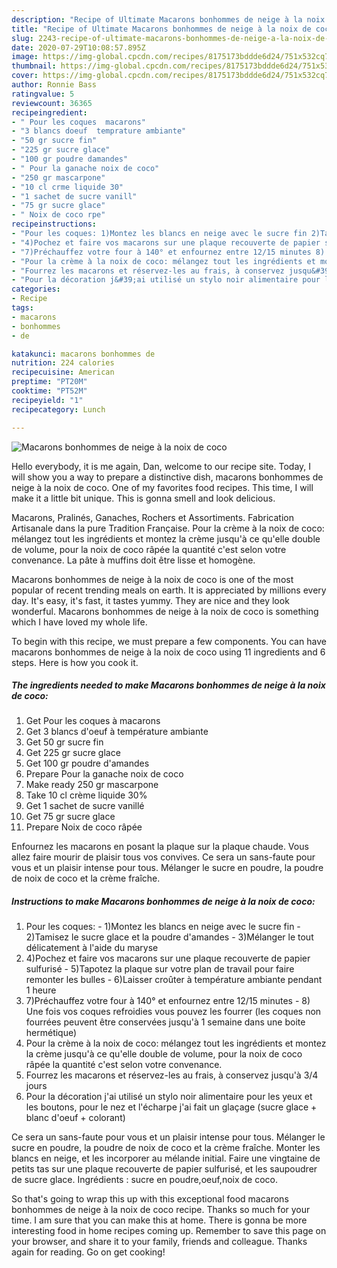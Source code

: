 ```yaml
---
description: "Recipe of Ultimate Macarons bonhommes de neige à la noix de coco"
title: "Recipe of Ultimate Macarons bonhommes de neige à la noix de coco"
slug: 2243-recipe-of-ultimate-macarons-bonhommes-de-neige-a-la-noix-de-coco
date: 2020-07-29T10:08:57.895Z
image: https://img-global.cpcdn.com/recipes/8175173bddde6d24/751x532cq70/macarons-bonhommes-de-neige-a-la-noix-de-coco-photo-principale-de-la-recette.jpg
thumbnail: https://img-global.cpcdn.com/recipes/8175173bddde6d24/751x532cq70/macarons-bonhommes-de-neige-a-la-noix-de-coco-photo-principale-de-la-recette.jpg
cover: https://img-global.cpcdn.com/recipes/8175173bddde6d24/751x532cq70/macarons-bonhommes-de-neige-a-la-noix-de-coco-photo-principale-de-la-recette.jpg
author: Ronnie Bass
ratingvalue: 5
reviewcount: 36365
recipeingredient:
- " Pour les coques  macarons"
- "3 blancs doeuf  temprature ambiante"
- "50 gr sucre fin"
- "225 gr sucre glace"
- "100 gr poudre damandes"
- " Pour la ganache noix de coco"
- "250 gr mascarpone"
- "10 cl crme liquide 30"
- "1 sachet de sucre vanill"
- "75 gr sucre glace"
- " Noix de coco rpe"
recipeinstructions:
- "Pour les coques: 1)Montez les blancs en neige avec le sucre fin 2)Tamisez le sucre glace et la poudre d&#39;amandes  3)Mélanger le tout délicatement à l&#39;aide du maryse"
- "4)Pochez et faire vos macarons sur une plaque recouverte de papier sulfurisé  5)Tapotez la plaque sur votre plan de travail pour faire remonter les bulles 6)Laisser croûter à température ambiante pendant 1 heure"
- "7)Préchauffez votre four à 140° et enfournez entre 12/15 minutes 8) Une fois vos coques refroidies vous pouvez les fourrer (les coques non fourrées peuvent être conservées jusqu&#39;à 1 semaine dans une boite hermétique)"
- "Pour la crème à la noix de coco: mélangez tout les ingrédients et montez la crème jusqu&#39;à ce qu&#39;elle double de volume, pour la noix de coco râpée la quantité c&#39;est selon votre convenance."
- "Fourrez les macarons et réservez-les au frais, à conservez jusqu&#39;à 3/4 jours"
- "Pour la décoration j&#39;ai utilisé un stylo noir alimentaire pour les yeux et les boutons, pour le nez et l&#39;écharpe j&#39;ai fait un glaçage (sucre glace + blanc d&#39;oeuf + colorant)"
categories:
- Recipe
tags:
- macarons
- bonhommes
- de

katakunci: macarons bonhommes de 
nutrition: 224 calories
recipecuisine: American
preptime: "PT20M"
cooktime: "PT52M"
recipeyield: "1"
recipecategory: Lunch

---
```



![Macarons bonhommes de neige à la noix de coco](https://img-global.cpcdn.com/recipes/8175173bddde6d24/751x532cq70/macarons-bonhommes-de-neige-a-la-noix-de-coco-photo-principale-de-la-recette.jpg)

Hello everybody, it is me again, Dan, welcome to our recipe site. Today, I will show you a way to prepare a distinctive dish, macarons bonhommes de neige à la noix de coco. One of my favorites food recipes. This time, I will make it a little bit unique. This is gonna smell and look delicious.

Macarons, Pralinés, Ganaches, Rochers et Assortiments. Fabrication Artisanale dans la pure Tradition Française. Pour la crème à la noix de coco: mélangez tout les ingrédients et montez la crème jusqu&#39;à ce qu&#39;elle double de volume, pour la noix de coco râpée la quantité c&#39;est selon votre convenance. La pâte à muffins doit être lisse et homogène.

Macarons bonhommes de neige à la noix de coco is one of the most popular of recent trending meals on earth. It is appreciated by millions every day. It's easy, it's fast, it tastes yummy. They are nice and they look wonderful. Macarons bonhommes de neige à la noix de coco is something which I have loved my whole life.


To begin with this recipe, we must prepare a few components. You can have macarons bonhommes de neige à la noix de coco using 11 ingredients and 6 steps. Here is how you cook it.

<!--inarticleads1-->

##### The ingredients needed to make Macarons bonhommes de neige à la noix de coco:

1. Get  Pour les coques à macarons
1. Get 3 blancs d&#39;oeuf à température ambiante
1. Get 50 gr sucre fin
1. Get 225 gr sucre glace
1. Get 100 gr poudre d&#39;amandes
1. Prepare  Pour la ganache noix de coco
1. Make ready 250 gr mascarpone
1. Take 10 cl crème liquide 30%
1. Get 1 sachet de sucre vanillé
1. Get 75 gr sucre glace
1. Prepare  Noix de coco râpée


Enfournez les macarons en posant la plaque sur la plaque chaude. Vous allez faire mourir de plaisir tous vos convives. Ce sera un sans-faute pour vous et un plaisir intense pour tous. Mélanger le sucre en poudre, la poudre de noix de coco et la crème fraîche. 

<!--inarticleads2-->

##### Instructions to make Macarons bonhommes de neige à la noix de coco:

1. Pour les coques: - 1)Montez les blancs en neige avec le sucre fin - 2)Tamisez le sucre glace et la poudre d&#39;amandes  - 3)Mélanger le tout délicatement à l&#39;aide du maryse
1. 4)Pochez et faire vos macarons sur une plaque recouverte de papier sulfurisé  - 5)Tapotez la plaque sur votre plan de travail pour faire remonter les bulles - 6)Laisser croûter à température ambiante pendant 1 heure
1. 7)Préchauffez votre four à 140° et enfournez entre 12/15 minutes - 8) Une fois vos coques refroidies vous pouvez les fourrer (les coques non fourrées peuvent être conservées jusqu&#39;à 1 semaine dans une boite hermétique)
1. Pour la crème à la noix de coco: mélangez tout les ingrédients et montez la crème jusqu&#39;à ce qu&#39;elle double de volume, pour la noix de coco râpée la quantité c&#39;est selon votre convenance.
1. Fourrez les macarons et réservez-les au frais, à conservez jusqu&#39;à 3/4 jours
1. Pour la décoration j&#39;ai utilisé un stylo noir alimentaire pour les yeux et les boutons, pour le nez et l&#39;écharpe j&#39;ai fait un glaçage (sucre glace + blanc d&#39;oeuf + colorant)


Ce sera un sans-faute pour vous et un plaisir intense pour tous. Mélanger le sucre en poudre, la poudre de noix de coco et la crème fraîche. Monter les blancs en neige, et les incorporer au mélande initial. Faire une vingtaine de petits tas sur une plaque recouverte de papier sulfurisé, et les saupoudrer de sucre glace. Ingrédients : sucre en poudre,oeuf,noix de coco. 

So that's going to wrap this up with this exceptional food macarons bonhommes de neige à la noix de coco recipe. Thanks so much for your time. I am sure that you can make this at home. There is gonna be more interesting food in home recipes coming up. Remember to save this page on your browser, and share it to your family, friends and colleague. Thanks again for reading. Go on get cooking!
